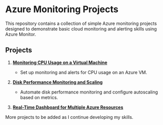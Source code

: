 # Azure Monitoring Projects

This repository contains a collection of simple Azure monitoring projects designed to demonstrate basic cloud monitoring and alerting skills using Azure Monitor.


## Projects

1. **[Monitoring CPU Usage on a Virtual Machine](./Project%201-CPU-monitoring/README.md)**
   - Set up monitoring and alerts for CPU usage on an Azure VM.

2. **[Disk Performance Monitoring and Scaling](./Project-disk-scaling/README.md)**
   - Automate disk performance monitoring and configure autoscaling based on metrics.
  
3. **[Real-Time Dashboard for Multiple Azure Resources](./Project%203:%20Real-Time%20Dashboard%20for%20Multiple%20Azure%20Resources/README.md)**


More projects to be added as I continue developing my skills.
